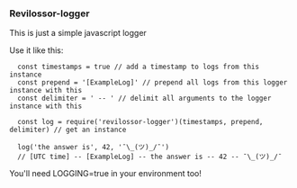 ### Revilossor-logger

This is just a simple javascript logger

Use it like this:

```
  const timestamps = true // add a timestamp to logs from this instance
  const prepend = '[ExampleLog]' // prepend all logs from this logger instance with this
  const delimiter = ' -- ' // delimit all arguments to the logger instance with this

  const log = require('revilossor-logger')(timestamps, prepend, delimiter) // get an instance

  log('the answer is', 42, '¯\_(ツ)_/¯')
  // [UTC time] -- [ExampleLog] -- the answer is -- 42 -- ¯\_(ツ)_/¯

```

You'll need LOGGING=true in your environment too!
